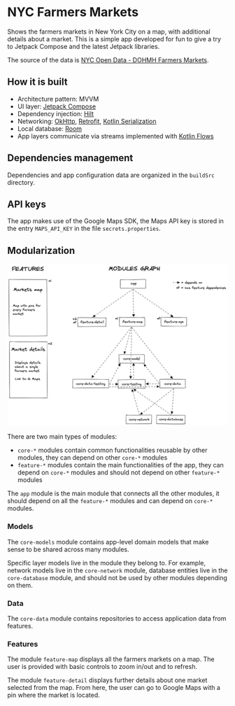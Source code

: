 # NYC Farmers Markets

Shows the farmers markets in New York City on a map, with additional details about a market. This 
is a simple app developed for fun to give a try to Jetpack Compose and the latest Jetpack libraries.

The source of the data is [NYC Open Data - DOHMH Farmers Markets](https://data.cityofnewyork.us/dataset/DOHMH-Farmers-Markets/8vwk-6iz2).

## How it is built

* Architecture pattern: MVVM
* UI layer: [Jetpack Compose](https://developer.android.com/jetpack/compose)
* Dependency injection: [Hilt](https://dagger.dev/hilt/)
* Networking: [OkHttp](https://square.github.io/okhttp/), [Retrofit](https://square.github.io/retrofit/),
[Kotlin Serialization](https://kotlinlang.org/docs/serialization.html)
* Local database: [Room](https://developer.android.com/training/data-storage/room)
* App layers communicate via streams implemented with [Kotlin Flows](https://developer.android.com/kotlin/flow)

## Dependencies management

Dependencies and app configuration data are organized in the `buildSrc` directory.

## API keys

The app makes use of the Google Maps SDK, the Maps API key is stored in the entry `MAPS_API_KEY`
in the file `secrets.properties`.

## Modularization

![Modularization graph](diagrams/images/modularization-graph.png "Modularization graph")

There are two main types of modules:

* `core-*` modules contain common functionalities reusable by other modules, they can depend on other
`core-*` modules
* `feature-*` modules contain the main functionalities of the app, they can depend on `core-*` modules
and should not depend on other `feature-*` modules

The `app` module is the main module that connects all the other modules, it should depend on all the
`feature-*` modules and can depend on `core-*` modules.

### Models

The `core-models` module contains app-level domain models that make sense to be shared across many 
modules.

Specific layer models live in the module they belong to. For example, network models live in the 
`core-network` module, database entities live in the `core-database` module, and should not be 
used by other modules depending on them.

### Data

The `core-data` module contains repositories to access application data from features.

### Features

The module `feature-map` displays all the farmers markets on a map. The user is provided with
basic controls to zoom in/out and to refresh.

The module `feature-detail` displays further details about one market selected from the map.
From here, the user can go to Google Maps with a pin where the market is located.
